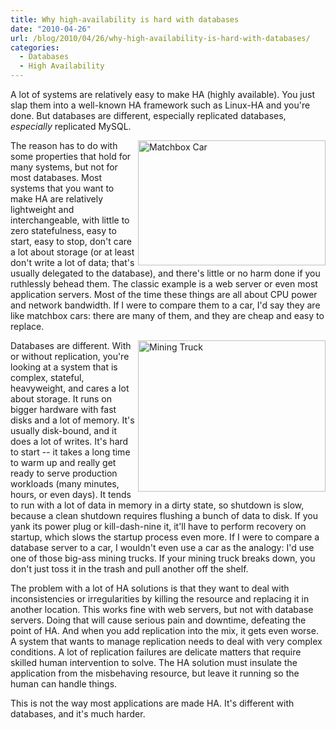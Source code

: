 ```yaml
---
title: Why high-availability is hard with databases
date: "2010-04-26"
url: /blog/2010/04/26/why-high-availability-is-hard-with-databases/
categories:
  - Databases
  - High Availability
---
```

A lot of systems are relatively easy to make HA (highly available). You just slap them into a well-known HA framework such as Linux-HA and you're done. But databases are different, especially replicated databases, *especially* replicated MySQL.

<img src="/media/2010/04/matchbox_car-300x200.jpg" alt="Matchbox Car" title="Matchbox Car" width="300" height="200" class="alignnone size-medium wp-image-1779" style="float:right" />The reason has to do with some properties that hold for many systems, but not for most databases. Most systems that you want to make HA are relatively lightweight and interchangeable, with little to zero statefulness, easy to start, easy to stop, don't care a lot about storage (or at least don't write a lot of data; that's usually delegated to the database), and there's little or no harm done if you ruthlessly behead them. The classic example is a web server or even most application servers. Most of the time these things are all about CPU power and network bandwidth. If I were to compare them to a car, I'd say they are like matchbox cars: there are many of them, and they are cheap and easy to replace.

<img style="float:right" src="/media/2010/04/mining-truck-300x242.jpg" alt="Mining Truck" title="Mining Truck" width="300" height="242" class="alignnone size-medium wp-image-1783" />Databases are different. With or without replication, you're looking at a system that is complex, stateful, heavyweight, and cares a lot about storage. It runs on bigger hardware with fast disks and a lot of memory. It's usually disk-bound, and it does a lot of writes. It's hard to start -- it takes a long time to warm up and really get ready to serve production workloads (many minutes, hours, or even days). It tends to run with a lot of data in memory in a dirty state, so shutdown is slow, because a clean shutdown requires flushing a bunch of data to disk. If you yank its power plug or kill-dash-nine it, it'll have to perform recovery on startup, which slows the startup process even more. If I were to compare a database server to a car, I wouldn't even use a car as the analogy: I'd use one of those big-ass mining trucks. If your mining truck breaks down, you don't just toss it in the trash and pull another off the shelf.

The problem with a lot of HA solutions is that they want to deal with inconsistencies or irregularities by killing the resource and replacing it in another location. This works fine with web servers, but not with database servers. Doing that will cause serious pain and downtime, defeating the point of HA. And when you add replication into the mix, it gets even worse. A system that wants to manage replication needs to deal with very complex conditions. A lot of replication failures are delicate matters that require skilled human intervention to solve. The HA solution must insulate the application from the misbehaving resource, but leave it running so the human can handle things.

This is not the way most applications are made HA. It's different with databases, and it's much harder.
